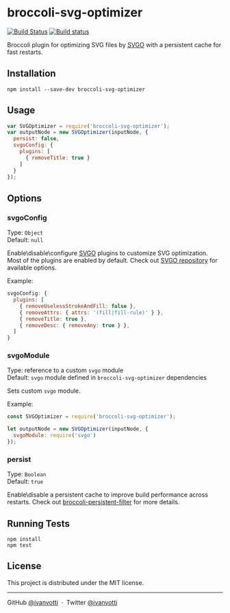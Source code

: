 # broccoli-svg-optimizer

[![Build Status](https://travis-ci.org/ivanvotti/broccoli-svg-optimizer.svg?branch=master)](https://travis-ci.org/ivanvotti/broccoli-svg-optimizer)
[![Build status](https://ci.appveyor.com/api/projects/status/26lyufkk6ueam952/branch/master?svg=true)](https://ci.appveyor.com/project/ivanvotti/broccoli-svg-optimizer)

Broccoli plugin for optimizing SVG files by [SVGO](https://github.com/svg/svgo) with a persistent cache for fast restarts.

## Installation

`npm install --save-dev broccoli-svg-optimizer`

## Usage

```js
var SVGOptimizer = require('broccoli-svg-optimizer');
var outputNode = new SVGOptimizer(inputNode, {
  persist: false,
  svgoConfig: {
    plugins: [
      { removeTitle: true }
    ]
  }
});
```

## Options

### svgoConfig

Type: `Object`  
Default: `null`

Enable\disable\configure [SVGO](https://github.com/svg/svgo) plugins to customize SVG optimization. Most of the plugins are enabled by default. Check out [SVGO repository](https://github.com/svg/svgo/tree/master/plugins) for available options.

Example:

```js
svgoConfig: {
  plugins: [
    { removeUselessStrokeAndFill: false },
    { removeAttrs: { attrs: '(fill|fill-rule)' } },
    { removeTitle: true },
    { removeDesc: { removeAny: true } },
  ]
}
```

### svgoModule

Type: reference to a custom `svgo` module  
Default: `svgo` module defined in `broccoli-svg-optimizer` dependencies

Sets custom `svgo` module.

Example:

```js
const SVGOptimizer = require('broccoli-svg-optimizer');

let outputNode = new SVGOptimizer(inputNode, {
  svgoModule: require('svgo')
});
```

### persist

Type: `Boolean`  
Default: `true`

Enable\disable a persistent cache to improve build performance across restarts. Check out [broccoli-persistent-filter](https://github.com/stefanpenner/broccoli-persistent-filter) for more details.

## Running Tests

```
npm install
npm test
```

## License

This project is distributed under the MIT license.

---

GitHub [@ivanvotti](https://github.com/ivanvotti) &nbsp;&middot;&nbsp;
Twitter [@ivanvotti](https://twitter.com/ivanvotti)
